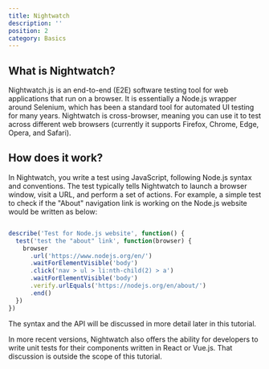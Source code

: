 ```yaml
---
title: Nightwatch
description: ''
position: 2
category: Basics
---
```


## What is Nightwatch?

Nightwatch.js is an end-to-end (E2E) software testing tool for web applications that run on a browser. It is essentially a Node.js wrapper around Selenium, which has been a standard tool for automated UI testing for many years. Nightwatch is cross-browser, meaning you can use it to test across different web browsers (currently it supports Firefox, Chrome, Edge, Opera, and Safari).

## How does it work?

In Nightwatch, you write a test using JavaScript, following Node.js syntax and conventions. The test typically tells Nightwatch to launch a browser window, visit a URL, and perform a set of actions. For example, a simple test to check if the "About" navigation link is working on the Node.js website would be written as below:

```js

describe('Test for Node.js website', function() {
  test('test the "about" link', function(browser) {
    browser
      .url('https://www.nodejs.org/en/')
      .waitForElementVisible('body')
      .click('nav > ul > li:nth-child(2) > a')
      .waitForElementVisible('body')
      .verify.urlEquals('https://nodejs.org/en/about/')
      .end()
  })
})
```

The syntax and the API will be discussed in more detail later in this tutorial.

<alert>
    In more recent versions, Nightwatch also offers the ability for developers to write unit tests for their components written in React or Vue.js. That discussion is outside the scope of this tutorial.
</alert>
